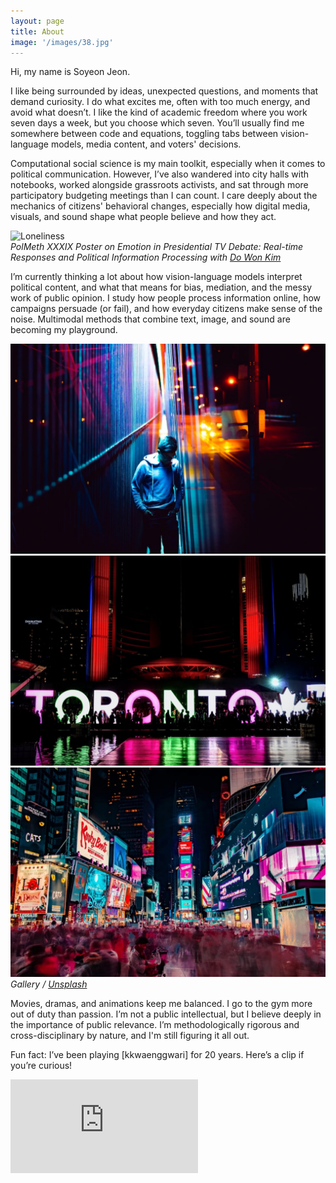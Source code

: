```yaml
---
layout: page
title: About
image: '/images/38.jpg'
---
```


Hi, my name is Soyeon Jeon.  

I like being surrounded by ideas, unexpected questions, and moments that demand curiosity. I do what excites me, often with too much energy, and avoid what doesn’t. I like the kind of academic freedom where you work seven days a week, but you choose which seven. You’ll usually find me somewhere between code and equations, toggling tabs between vision-language models, media content, and voters' decisions.  

Computational social science is my main toolkit, especially when it comes to political communication. However, I’ve also wandered into city halls with notebooks, worked alongside grassroots activists, and sat through more participatory budgeting meetings than I can count. I care deeply about the mechanics of citizens' behavioral changes, especially how digital media, visuals, and sound shape what people believe and how they act.  

![Loneliness]({{site.baseurl}}/images/39.jpg)  
*PolMeth XXXIX Poster on Emotion in Presidential TV Debate: Real-time Responses and Political Information Processing with [Do Won Kim](https://do-won.github.io/)*

I’m currently thinking a lot about how vision-language models interpret political content, and what that means for bias, mediation, and the messy work of public opinion. I study how people process information online, how campaigns persuade (or fail), and how everyday citizens make sense of the noise. Multimodal methods that combine text, image, and sound are becoming my playground.

<div class="gallery-box">
  <div class="gallery">
    <img src="/images/project-5.jpg" alt="Project">
    <img src="/images/project-8.jpg" alt="Project">
    <img src="/images/project-6.jpg" alt="Project">
  </div>
  <em>Gallery / <a href="https://unsplash.com/" target="_blank">Unsplash</a></em>
</div>

Movies, dramas, and animations keep me balanced. I go to the gym more out of duty than passion. I’m not a public intellectual, but I believe deeply in the importance of public relevance. I’m methodologically rigorous and cross-disciplinary by nature, and I'm still figuring it all out. 

Fun fact: I’ve been playing [kkwaenggwari] for 20 years. Here’s a clip if you’re curious!

<p><iframe src="https://youtu.be/zs69cpFaIm4?si=fUAM-UEokrmmOwJq&t=2" frameborder="0" allowfullscreen></iframe></p>

